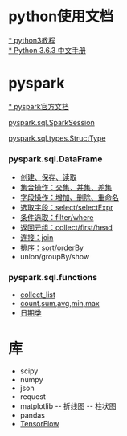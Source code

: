 # python使用文档
[* python3教程](https://www.runoob.com/python3/python3-tutorial.html)  
[* Python 3.6.3 中文手册](https://www.runoob.com/manual/pythontutorial3/docs/html/)

# pyspark
[* pyspark官方文档](http://spark.apache.org/docs/latest/api/python/pyspark.sql.html)  

[pyspark.sql.SparkSession](https://github.com/xiaoshe/docs/blob/master/python/pyspark/SparkSession.md)

[pyspark.sql.types.StructType](https://github.com/xiaoshe/docs/blob/master/python/pyspark/StructType.md)

### pyspark.sql.DataFrame
- [创建、保存、读取](https://github.com/xiaoshe/docs/blob/master/python/pyspark/DataFrame.md)
- [集合操作：交集、并集、差集](https://github.com/xiaoshe/docs/blob/master/python/pyspark/df_set.md)
- [字段操作：增加、删除、重命名](https://github.com/xiaoshe/docs/blob/master/python/pyspark/df_column.md)
- [选取字段：select/selectExpr](https://github.com/xiaoshe/docs/blob/master/python/pyspark/df_select.md)
- [条件选取：filter/where](https://github.com/xiaoshe/docs/blob/master/python/pyspark/df_filter.md)
- [返回元组：collect/first/head](https://github.com/xiaoshe/docs/blob/master/python/pyspark/df_collect.md)
- [连接：join](https://github.com/xiaoshe/docs/blob/master/python/pyspark/df_join.md)
- [排序：sort/orderBy](https://github.com/xiaoshe/docs/blob/master/python/pyspark/df_sort.md)
- union/groupBy/show

### pyspark.sql.functions
- [collect_list](https://github.com/xiaoshe/docs/blob/master/python/pyspark/f_collect_list.md)
- [count,sum,avg,min,max](https://github.com/xiaoshe/docs/blob/master/python/pyspark/f_avg.md)
- [日期类](https://github.com/xiaoshe/docs/blob/master/python/pyspark/f_date.md)

# 库
- scipy
- numpy
- json
- request
- matplotlib
-- 折线图
-- 柱状图
- pandas
- [TensorFlow](https://tf.wiki/zh/mlstudyjam.html)
